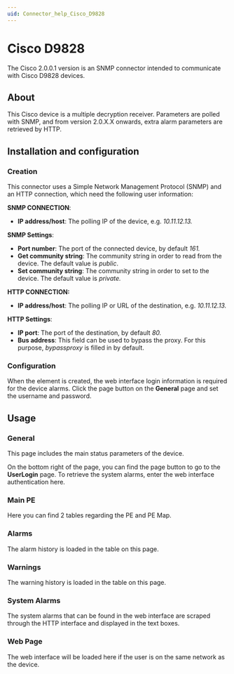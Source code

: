 ```yaml
---
uid: Connector_help_Cisco_D9828
---
```


# Cisco D9828

The Cisco 2.0.0.1 version is an SNMP connector intended to communicate with Cisco D9828 devices.

## About

This Cisco device is a multiple decryption receiver. Parameters are polled with SNMP, and from version 2.0.X.X onwards, extra alarm parameters are retrieved by HTTP.

## Installation and configuration

### Creation

This connector uses a Simple Network Management Protocol (SNMP) and an HTTP connection, which need the following user information:

**SNMP CONNECTION**:

- **IP address/host**: The polling IP of the device, e.g. *10.11.12.13.*

**SNMP Settings**:

- **Port number**: The port of the connected device, by default *161.*
- **Get community string**: The community string in order to read from the device. The default value is *public*.
- **Set community string**: The community string in order to set to the device. The default value is *private.*

**HTTP CONNECTION:**

- **IP address/host**: The polling IP or URL of the destination, e.g. *10.11.12.13.*

**HTTP Settings**:

- **IP port**: The port of the destination, by default *80.*
- **Bus address**: This field can be used to bypass the proxy. For this purpose, *bypassproxy* is filled in by default.

### Configuration

When the element is created, the web interface login information is required for the device alarms. Click the page button on the **General** page and set the username and password.

## Usage

### General

This page includes the main status parameters of the device.

On the bottom right of the page, you can find the page button to go to the **UserLogin** page. To retrieve the system alarms, enter the web interface authentication here.

### Main PE

Here you can find 2 tables regarding the PE and PE Map.

### Alarms

The alarm history is loaded in the table on this page.

### Warnings

The warning history is loaded in the table on this page.

### System Alarms

The system alarms that can be found in the web interface are scraped through the HTTP interface and displayed in the text boxes.

### Web Page

The web interface will be loaded here if the user is on the same network as the device.
